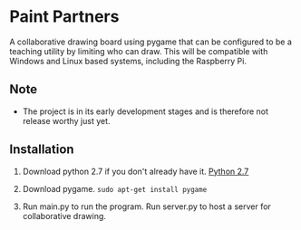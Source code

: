 Paint Partners
=============

A collaborative drawing board using pygame that can be configured to be a teaching utility by limiting who can draw. This will be compatible with Windows and Linux based systems, including the Raspberry Pi.

Note
-------------
- The project is in its early development stages and is therefore not release worthy just yet.

Installation
-------------

1. Download python 2.7 if you don't already have it. [Python 2.7](https://www.python.org/download/releases/2.7/)

2. Download pygame. `sudo apt-get install pygame`

3. Run main.py to run the program. Run server.py to host a server for collaborative drawing.
